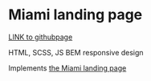# Miami landing page

[LINK to githubpage](https://presidentcomanch.github.io/miami/)

HTML, SCSS, JS
BEM
responsive design

Implements [the Miami landing page](https://www.figma.com/file/nHz8bflIwJaWP3P99vKTH5/miami_home_new)
